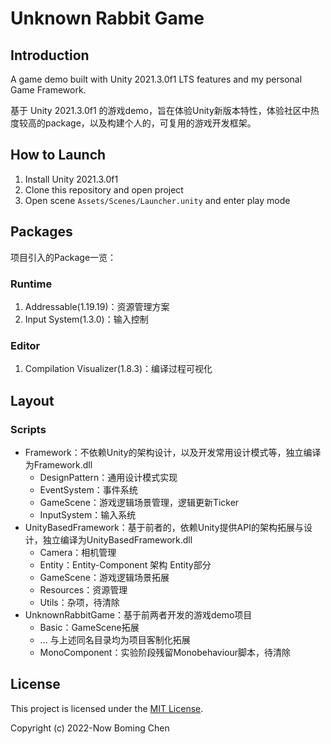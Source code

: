 # Unknown Rabbit Game
## Introduction

A game demo built with Unity 2021.3.0f1 LTS features and my personal Game Framework.

基于 Unity 2021.3.0f1 的游戏demo，旨在体验Unity新版本特性，体验社区中热度较高的package，以及构建个人的，可复用的游戏开发框架。



## How to Launch

1. Install Unity 2021.3.0f1 
2. Clone this repository and open project
3. Open scene `Assets/Scenes/Launcher.unity` and enter play mode



## Packages

项目引入的Package一览：

### Runtime

1. Addressable(1.19.19)：资源管理方案
2. Input System(1.3.0)：输入控制

### Editor

1. Compilation Visualizer(1.8.3)：编译过程可视化



## Layout

### Scripts

* Framework：不依赖Unity的架构设计，以及开发常用设计模式等，独立编译为Framework.dll
  * DesignPattern：通用设计模式实现
  * EventSystem：事件系统
  * GameScene：游戏逻辑场景管理，逻辑更新Ticker
  * InputSystem：输入系统
* UnityBasedFramework：基于前者的，依赖Unity提供API的架构拓展与设计，独立编译为UnityBasedFramework.dll
  * Camera：相机管理
  * Entity：Entity-Component 架构 Entity部分
  * GameScene：游戏逻辑场景拓展
  * Resources：资源管理
  * Utils：杂项，待清除
* UnknownRabbitGame：基于前两者开发的游戏demo项目
  * Basic：GameScene拓展
  * ... 与上述同名目录均为项目客制化拓展
  * MonoComponent：实验阶段残留Monobehaviour脚本，待清除

## License

This project is licensed under the [MIT License](LICENSE).

Copyright (c) 2022-Now Boming Chen
